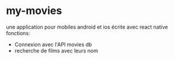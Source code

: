 # my-movies
une application pour mobiles android et ios écrite avec react native
fonctions:
   - Connexion avec l'API movies db 
   - recherche de films avec leurs nom

